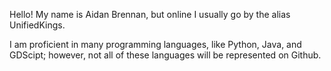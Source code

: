Hello!
My name is Aidan Brennan, but online I usually go by the alias UnifiedKings.

I am proficient in many programming languages, like Python, Java, and GDScipt; however, not all of these languages will be represented on Github.




<!--
**UnifiedKings/UnifiedKings** is a ✨ _special_ ✨ repository because its `README.md` (this file) appears on your GitHub profile.

Here are some ideas to get you started:

- 🔭 I’m currently working on ...
- 🌱 I’m currently learning ...
- 👯 I’m looking to collaborate on ...
- 🤔 I’m looking for help with ...
- 💬 Ask me about ...
- 📫 How to reach me: ...
- 😄 Pronouns: ...
- ⚡ Fun fact: ...
-->
